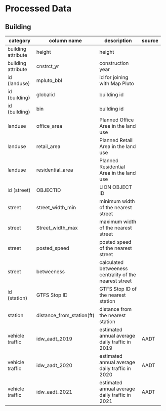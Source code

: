 # Processed Data

## Building


| category           | column name               | description                                            | source |
|--------------------|---------------------------|--------------------------------------------------------|--------|
| building attribute | height                    | height                                                 |        |
| building attribute | cnstrct_yr                | construction year                                      |        |
| id (landuse)       | mpluto_bbl                | id for joining with Map Pluto                          |        |
| id (building)      | globalid                  | building id                                            |        |
| id (building)      | bin                       | building id                                            |        |
| landuse            | office_area               | Planned Office Area in the land use                    |        |
| landuse            | retail_area               | Planned Retail Area in the land use                    |        |
| landuse            | residential_area          | Planned Residential Area in the land use               |        |
| id (street)        | OBJECTID                  | LION OBJECT ID                                         |        |
| street             | street_width_min          | minimum width of the nearest street                    |        |
| street             | Street_width_max          | maximum width of the nearest street                    |        |
| street             | posted_speed              | posted speed of the nearest street                     |        |
| street             | betweeness                | calculated betweeness centrality of the nearest street |        |
| id (station)       | GTFS Stop ID              | GTFS Stop ID of the nearest station                    |        |
| station            | distance_from_station(ft) | distance from the nearest station                      |        |
| vehicle traffic    | idw_aadt_2019             | estimated annual average daily traffic in 2019         | AADT   |
| vehicle traffic    | idw_aadt_2020             | estimated annual average daily traffic in 2020         | AADT   |
| vehicle traffic    | idw_aadt_2021             | estimated annual average daily traffic in 2021         | AADT   |
